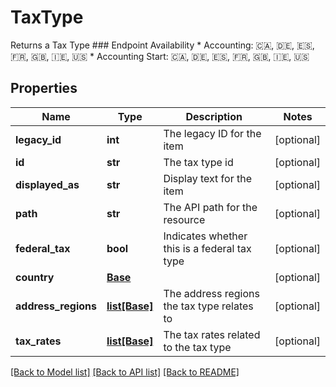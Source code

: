 # TaxType

Returns a Tax Type  ### Endpoint Availability  * Accounting: 🇨🇦, 🇩🇪, 🇪🇸, 🇫🇷, 🇬🇧, 🇮🇪, 🇺🇸 * Accounting Start: 🇨🇦, 🇩🇪, 🇪🇸, 🇫🇷, 🇬🇧, 🇮🇪, 🇺🇸
## Properties
Name | Type | Description | Notes
------------ | ------------- | ------------- | -------------
**legacy_id** | **int** | The legacy ID for the item | [optional] 
**id** | **str** | The tax type id | [optional] 
**displayed_as** | **str** | Display text for the item | [optional] 
**path** | **str** | The API path for the resource | [optional] 
**federal_tax** | **bool** | Indicates whether this is a federal tax type | [optional] 
**country** | [**Base**](Base.md) |  | [optional] 
**address_regions** | [**list[Base]**](Base.md) | The address regions the tax type relates to | [optional] 
**tax_rates** | [**list[Base]**](Base.md) | The tax rates related to the tax type | [optional] 

[[Back to Model list]](../README.md#documentation-for-models) [[Back to API list]](../README.md#documentation-for-api-endpoints) [[Back to README]](../README.md)


